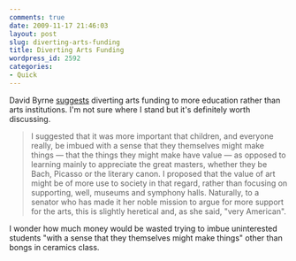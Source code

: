 ```yaml
---
comments: true
date: 2009-11-17 21:46:03
layout: post
slug: diverting-arts-funding
title: Diverting Arts Funding
wordpress_id: 2592
categories:
- Quick
---
```


David Byrne [suggests](http://journal.davidbyrne.com/2009/11/110909-estoril-portugal-the-future-the-past-the-present-and.html) diverting arts funding to more education rather than arts institutions. I'm not sure where I stand but it's definitely worth discussing.

> I suggested that it was more important that children, and everyone really, be imbued with a sense that they themselves might make things — that the things they might make have value — as opposed to learning mainly to appreciate the great masters, whether they be Bach, Picasso or the literary canon. I proposed that the value of art might be of more use to society in that regard, rather than focusing on supporting, well, museums and symphony halls. Naturally, to a senator who has made it her noble mission to argue for more support for the arts, this is slightly heretical and, as she said, "very American".

I wonder how much money would be wasted trying to imbue uninterested students "with a sense that they themselves might make things" other than bongs in ceramics class.
